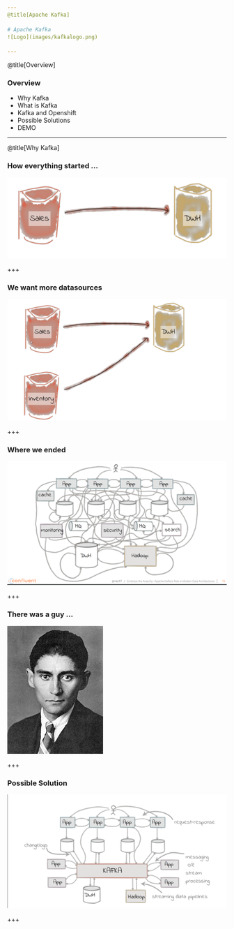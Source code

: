 ```yaml
---
@title[Apache Kafka]

# Apache Kafka
![Logo](images/kafkalogo.png)

---
```

@title[Overview]
### Overview
* Why Kafka
* What is Kafka
* Kafka and Openshift
* Possible Solutions
* DEMO

---

@title[Why Kafka]

### How everything started ...
![dwh1](images/firstDwh.png)



+++
### We want more datasources

![dwh2](images/secondDwh.png)

+++

### Where we ended

![dwh2](images/complexArchitecture.png)

+++

### There was a guy ...

![dwh2](images/kafkaf.jpg)

+++

### Possible Solution

![dwh2](images/kafkaCentered.png)

+++
